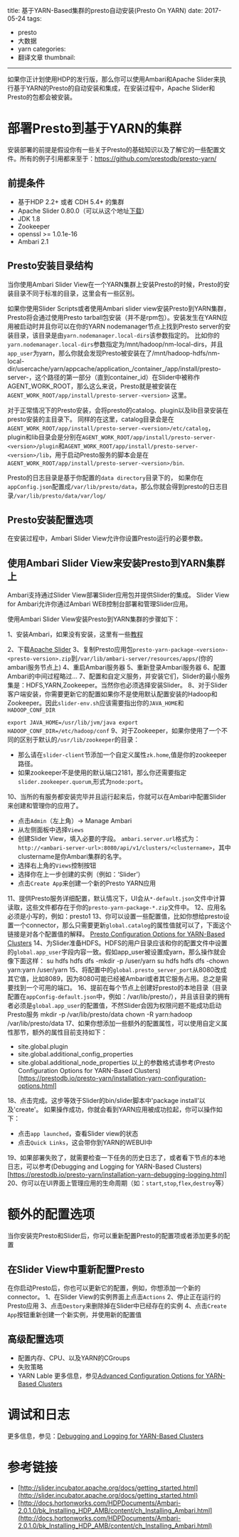 title: 基于YARN-Based集群的presto自动安装(Presto On YARN)
date: 2017-05-24
tags:
 - presto
 - 大数据
 - yarn
categories:
 - 翻译文章
thumbnail: 
---

如果你正计划使用HDP的发行版，那么你可以使用Ambari和Apache Slider来执行基于YARN的Presto的自动安装和集成，在安装过程中，Apache Slider和Presto的包都会被安装。

# 部署Presto到基于YARN的集群

安装部署的前提是假设你有一些关于Presto的基础知识以及了解它的一些配置文件。所有的例子引用都来至于：https://github.com/prestodb/presto-yarn/

## 前提条件

- 基于HDP 2.2+ 或者 CDH 5.4+ 的集群
- Apache Slider 0.80.0（可以从这个地址[下载](https://slider.incubator.apache.org/)）
- JDK 1.8
- Zookeeper
- openssl >= 1.0.1e-16
- Ambari 2.1

<!--more-->

## Presto安装目录结构

当你使用Ambari Slider View在一个YARN集群上安装Presto的时候，Presto的安装目录不同于标准的目录，这里会有一些区别。

如果你使用Slider Scripts或者使用Ambari slider view安装Presto到YARN集群，Presto将会通过使用Presto tarball包安装（并不是rpm包）。安装发生在YARN应用被启动时并且你可以在你的YARN nodemanager节点上找到Presto server的安装目录，该目录是由`yarn.nodemanager.local-dirs`该参数指定的。 比如你的`yarn.nodemanager.local-dirs`参数指定为/mnt/hadoop/nm-local-dirs，并且`app_user`为yarn，那么你就会发现Presto被安装在了/mnt/hadoop-hdfs/nm-local-dir/usercache/yarn/appcache/application_<id>/container_<id>/app/install/presto-server-<version>，这个路径的第一部分（直到container_id）在Slider中被称作AGENT_WORK_ROOT，那么这么来说，Presto就是被安装在`AGENT_WORK_ROOT/app/install/presto-server-<version>` 这里。

对于正常情况下的Presto安装，会将presto的catalog、plugin以及lib目录安装在presto安装的主目录下。
同样的在这里，catalog目录会是在`AGENT_WORK_ROOT/app/install/presto-server-<version>/etc/catalog`，plugin和lib目录会是分别在`AGENT_WORK_ROOT/app/install/presto-server-<version>/plugin`和`AGENT_WORK_ROOT/app/install/presto-server-<version>/lib`，用于启动Presto服务的脚本会是在`AGENT_WORK_ROOT/app/install/presto-server-<version>/bin`.

Presto的日志目录是基于你配置的`data directory`目录下的， 如果你在`appConfig.json`配置成`/var/lib/presto/data`，那么你就会得到presto的日志目录`/var/lib/presto/data/var/log/`

## Presto安装配置选项

在安装过程中，Ambari Slider View允许你设置Presto运行的必要参数。

## 使用Ambari Slider View来安装Presto到YARN集群上

Ambari支持通过Slider View部署Slider应用包并提供Slider的集成。 Slider View for Ambari允许你通过Ambari WEB控制台部署和管理Slider应用。

使用Ambari Slider View安装Presto到YARN集群的步骤如下：

1、安装Ambari，如果没有安装，这里有一些[教程](http://docs.hortonworks.com/HDPDocuments/Ambari-2.1.0.0/bk_Installing_HDP_AMB/content/ch_Installing_Ambari.html)

2、下载[Apache Slider](https://slider.incubator.apache.org/)
3、复制Presto应用包`presto-yarn-package-<version>-<presto-version>.zip`到`/var/lib/ambari-server/resources/apps/`(你的ambari服务节点上)
4、重启Ambari服务器
5、重新登录Ambari服务器
6、配置Ambari的中间过程略过...
7、配置和自定义服务，并安装它们，Slider的最小服务集是：HDFS,YARN,Zookeeper。当然你也必须选择安装Slider。
8、对于Slider客户端安装，你需要更新它的配置如果你不是使用默认配置安装的Hadoop和Zookeeper。因此`slider-env.sh`应该需要指出你的`JAVA_HOME`和`HADOOP_CONF_DIR`

`
export JAVA_HOME=/usr/lib/jvm/java
export HADOOP_CONF_DIR=/etc/hadoop/conf
`
9、对于Zookeeper，如果你使用了一个不同的区别于默认的`/usr/lib/zookeeper`的目录：
- 那么请在`slider-client`节添加一个自定义属性`zk.home`,值是你的zookeeper路径。
- 如果zookeeper不是使用的默认端口2181，那么你还需要指定`slider.zookeeper.quorum`,形式为`node:port`。

10、当所的有服务都安装完毕并且运行起来后，你就可以在Ambari中配置Slider来创建和管理你的应用了。
- 点击`Admin`（左上角）-> Manage Ambari
- 从左侧面板中选择`Views`
- 创建Slider View，填入必要的字段。 `ambari.server.url`格式为：`http://<ambari-server-url>:8080/api/v1/clusters/<clustername>`，其中clustername是你Ambari集群的名字。
- 选择右上角的`Views`控制按钮
- 选择你在上一步创建的实例（例如：‘Slider’）
- 点击`Create App`来创建一个新的Presto YARN应用

11、提供Presto服务详细配置，默认情况下，UI会从`*-default.json`文件中计算读取，这些文件都存在于你的`presto-yarn-package-*.zip`文件中。
12、应用名必须是小写的，例如：presto1
13、你可以设置一些配置值，比如你想给presto设置一个connector，那么只需要更新`global.catalog`的属性值就可以了，下面这个链接是对各个配置值的解释。
[Presto Configuration Options for YARN-Based Clusters](https://prestodb.io/presto-yarn/installation-yarn-configuration-options.html)
14、为Slider准备HDFS。HDFS的用户目录应该和你的配置文件中设置的`global.app_user`字段内容一致。假如app_user被设置成yarn，那么操作就会像下面这样：
su hdfs hdfs dfs -mkdir -p /user/yarn
su hdfs hdfs dfs -chown yarn:yarn /user/yarn
15、将配置中的`global.presto_server_port`从8080改成其它值，比如8089，因为8080可能已经被Ambari或者其它服务占用。总之是需要找到一个可用的端口。
16、提前在每个节点上创建好presto的本地目录（目录配置在`appConfig-default.json`中，例如：/var/lib/presto/），并且该目录的拥有者必须是`global.app_user`的配置值，不然Slider会因为权限问题不能成功启动Presto服务
mkdir -p /var/lib/presto/data
chown -R yarn:hadoop /var/lib/presto/data
17、如果你想添加一些额外的配置属性，可以使用自定义属性那节，额外的属性目前支持如下：
- site.global.plugin
- site.global.additional_config_properties
- site.global.additional_node_properties
以上的参数格式请参考(Presto Configuration Options for YARN-Based Clusters)[https://prestodb.io/presto-yarn/installation-yarn-configuration-options.html]

18、点击完成。这步等效于Slider的bin/slider脚本中'package install'以及'create'。 如果操作成功，你就会看到YARN应用被成功拉起，你可以操作如下：
 - 点击`app launched`，查看Slider view的状态
 - 点击`Quick Links`，这会带你到YARN的WEBUI中

19、如果部署失败了，就需要检查一下任务的历史日志了，或者看下节点的本地日志，可以参考(Debugging and Logging for YARN-Based Clusters)[https://prestodb.io/presto-yarn/installation-yarn-debugging-logging.html]
20、你可以在UI界面上管理应用的生命周期（如：`start`,`stop`,`flex`,`destroy`等）

# 额外的配置选项

当你安装完Presto和Slider后，你可以重新配置Presto的配置项或者添加更多的配置

## 在Slider View中重新配置Presto

在你启动Presto后，你也可以更新它的配置，例如，你想添加一个新的connector。
1、在Slider View的实例界面上点击`Actions`
2、停止正在运行的Presto应用
3、点击`Destory`来删除掉在Slider中已经存在的实例
4、点击`Create App`按钮重新创建一个新实例，并使用新的配置值

## 高级配置选项

- 配置内存、CPU、以及YARN的CGroups
- 失败策略
- YARN Lable
更多信息，参见[Advanced Configuration Options for YARN-Based Clusters](https://prestodb.io/presto-yarn/installation-yarn-configuration-options-advanced.html)

# 调试和日志
更多信息，参见：[Debugging and Logging for YARN-Based Clusters](https://prestodb.io/presto-yarn/installation-yarn-debugging-logging.html)

# 参考链接

- [http://slider.incubator.apache.org/docs/getting_started.html](http://slider.incubator.apache.org/docs/getting_started.html)
- [http://docs.hortonworks.com/HDPDocuments/Ambari-2.0.1.0/bk_Installing_HDP_AMB/content/ch_Installing_Ambari.html](http://docs.hortonworks.com/HDPDocuments/Ambari-2.0.1.0/bk_Installing_HDP_AMB/content/ch_Installing_Ambari.html)
